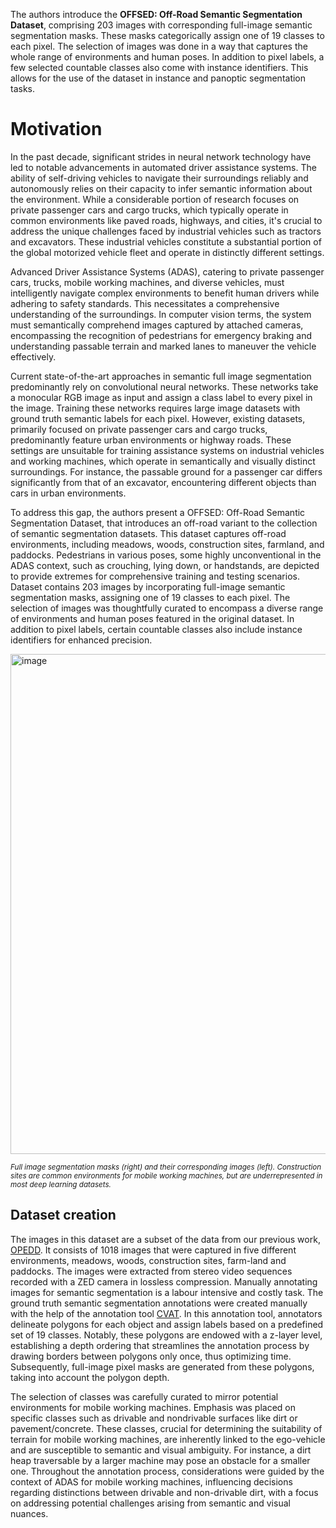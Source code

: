 The authors introduce the **OFFSED: Off-Road Semantic Segmentation Dataset**, comprising 203 images with corresponding full-image semantic segmentation masks. These masks categorically assign one of 19 classes to each pixel. The selection of images was done in a way that captures the whole range of environments and
human poses. In addition to pixel labels, a few selected countable classes also come with instance identifiers. This allows for the use of the dataset in instance and panoptic segmentation tasks.

# Motivation

In the past decade, significant strides in neural network technology have led to notable advancements in automated driver assistance systems. The ability of self-driving vehicles to navigate their surroundings reliably and autonomously relies on their capacity to infer semantic information about the environment. While a considerable portion of research focuses on private passenger cars and cargo trucks, which typically operate in common environments like paved roads, highways, and cities, it's crucial to address the unique challenges faced by industrial vehicles such as tractors and excavators. These industrial vehicles constitute a substantial portion of the global motorized vehicle fleet and operate in distinctly different settings.

Advanced Driver Assistance Systems (ADAS), catering to private passenger cars, trucks, mobile working machines, and diverse vehicles, must intelligently navigate complex environments to benefit human drivers while adhering to safety standards. This necessitates a comprehensive understanding of the surroundings. In computer vision terms, the system must semantically comprehend images captured by attached cameras, encompassing the recognition of pedestrians for emergency braking and understanding passable terrain and marked lanes to maneuver the vehicle effectively.

Current state-of-the-art approaches in semantic full image segmentation predominantly rely on convolutional neural networks. These networks take a monocular RGB image as input and assign a class label to every pixel in the image. Training these networks requires large image datasets with ground truth semantic labels for each pixel. However, existing datasets, primarily focused on private passenger cars and cargo trucks, predominantly feature urban environments or highway roads. These settings are unsuitable for training assistance systems on industrial vehicles and working machines, which operate in semantically and visually distinct surroundings. For instance, the passable ground for a passenger car differs significantly from that of an excavator, encountering different objects than cars in urban environments.

To address this gap, the authors present a OFFSED: Off-Road Semantic Segmentation Dataset, that introduces an off-road variant to the collection of semantic segmentation datasets. This dataset captures off-road environments, including meadows, woods, construction sites, farmland, and paddocks. Pedestrians in various poses, some highly unconventional in the ADAS context, such as crouching, lying down, or handstands, are depicted to provide extremes for comprehensive training and testing scenarios. Dataset contains 203 images by incorporating full-image semantic segmentation masks, assigning one of 19 classes to each pixel. The selection of images was thoughtfully curated to encompass a diverse range of environments and human poses featured in the original dataset. In addition to pixel labels, certain countable classes also include instance identifiers for enhanced precision. 

<img src="https://github.com/dataset-ninja/offsed/assets/120389559/06b14fca-c323-467e-9e98-e56381ec8535" alt="image" width="800">

<span style="font-size: smaller; font-style: italic;">Full image segmentation masks (right) and their corresponding images (left). Construction sites are common environments for mobile working machines, but are underrepresented in most deep learning datasets.</span>

## Dataset creation

The images in this dataset are a subset of the data from our previous work, [OPEDD](https://www.dfki.uni-kl.de/~neigel/offsed.html). It consists of 1018 images that were captured in five different environments, meadows, woods, construction sites, farm-land and paddocks. The images were extracted from stereo video sequences recorded with a ZED camera in lossless compression. Manually annotating images for semantic segmentation is a labour intensive and costly task. The
ground truth semantic segmentation annotations were created manually with the help of the annotation tool [CVAT](https://www.cvat.ai/). In this annotation tool, annotators delineate polygons for each object and assign labels based on a predefined set of 19 classes. Notably, these polygons are endowed with a z-layer level, establishing a depth ordering that streamlines the annotation process by drawing borders between polygons only once, thus optimizing time. Subsequently, full-image pixel masks are generated from these polygons, taking into account the polygon depth.

The selection of classes was carefully curated to mirror potential environments for mobile working machines. Emphasis was placed on specific classes such as drivable and nondrivable surfaces like dirt or pavement/concrete. These classes, crucial for determining the suitability of terrain for mobile working machines, are inherently linked to the ego-vehicle and are susceptible to semantic and visual ambiguity. For instance, a dirt heap traversable by a larger machine may pose an obstacle for a smaller one. Throughout the annotation process, considerations were guided by the context of ADAS for mobile working machines, influencing decisions regarding distinctions between drivable and non-drivable dirt, with a focus on addressing potential challenges arising from semantic and visual nuances.